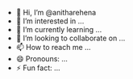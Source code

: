 - 👋 Hi, I’m @anitharehena
- 👀 I’m interested in ...
- 🌱 I’m currently learning ...
- 💞️ I’m looking to collaborate on ...
- 📫 How to reach me ...
- 😄 Pronouns: ...
- ⚡ Fun fact: ...

<!---
anitharehena/anitharehena is a ✨ special ✨ repository because its `README.md` (this file) appears on your GitHub profile.
You can click the Preview link to take a look at your changes.
--->
